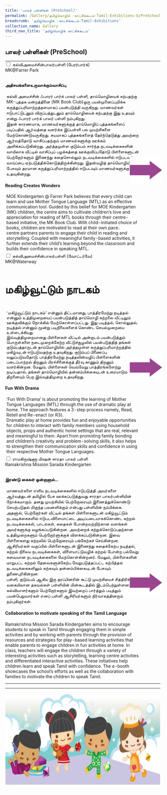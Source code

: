 ```yaml
---
title: 'பாலர் பள்ளிகள் (PreSchool)'
permalink: /Gallery/தமிழ்மொழிக் -காட்சிக்கூடம்-Tamil-Exhibitions-b/PreSchool/
breadcrumb: 'தமிழ்மொழிக் -காட்சிக்கூடம்-Tamil-Exhibitions'
collection_name: Gallery
third_nav_title: 'தமிழ்மொழிக் காட்சிக்கூடம்'
---
```


## 	பாலர் பள்ளிகள் (PreSchool)
<html>
<head>
<style>

.hl{
    display: inline-block;
    padding: 12px 20px;
    text-align: center;
    text-decoration: none;
    color: #fff;
    background-color: #4372d6;
    border-radius: 6px;
    outline: 0;
    cursor: pointer;
    margin-right: 10px;
    margin-bottom: 7px;
    width: 120px;
}
.tbl{
    border:0 none;
    padding:0; 
    margin:0;
    border-collapse: collapse;
}
.tbl a {
    position:absolute;
    margin-left: -100px;
}
.atab {
    margin-bottom: 5px;
    width: 87%;
    neight:auto;
 }
</style>
</head>
<body>
  <table class="tbl">
<tr>
<td style="border:0 none;padding: 0; margin:0;">
<div class="atab">
      <input id="tab-1" type="checkbox" name="tab">
      <label for="tab-1"  class="lbTM">கல்விஅமைச்சின்பாலர்பள்ளி (பேரர்பார்க்)<br/>MK@Farrer Park</label>
      <div class="tab-content">
          <h4 style="padding-top:12px;"><strong>அதிசயங்களைஉருவாக்கும்வாசிப்பு </strong></h4>
          <p style="margin:4px;">கல்வி அமைச்சின் ஃபாரர் பார்க் பாலர் பள்ளி, தாய்மொழியைக் கற்பதற்கு MK-புத்தக மன்றத்தினை (MK Book Club)ஒரு பயன்முனைப்புமிக்க கருத்துப்பரிமாற்றத்தளமாகப் பயன்படுத்தி வருகிறது. மாணவர்கள்  ஈடுபாட்டுடனும்  விருப்பத்துடனும் தாய்மொழியைக் கற்பதற்கு இது உதவும் என்று ஃபாரர் பார்க் பாலர் பள்ளி நம்புகிறது.<br/>
இதன் காரணமாக, மாணவர்களுக்குத்   தாய்மொழிப் புத்தகங்களைப் படிப்பதில் ஆர்வத்தை  வளர்க்க இப்பள்ளி பல முயற்சிகளை மேற்கொண்டுவருகிறது.  சுயமாகப் புத்தகங்களைத் தேர்ந்தெடுத்து அவற்றை ஆர்வத்தோடு வாசிப்பதற்கும் மாணவர்களுக்கு ஊக்கம் அளிக்கப்படுகின்றது.
அர்த்தமுள்ள குடும்பம் சார்ந்த நடவடிக்கைகளின் வாயிலாக வீட்டில் வாசிப்புப் பழக்கத்தை ஊக்குவிப்பதோடு பிள்ளைகளுடன் பெற்றோர்களும் இணைந்து கதைசொல்லும் நடவடிக்கைகளில் ஈடுபடவும் வாய்ப்பை ஏற்படுத்திக்கொடுத்திருக்கின்றது. இதன்வழித் தாய்மொழியில் பேசவும் தரமான கருத்துப்பரிமாற்றத்தில் ஈடுபடவும் மாணவர்களுக்கு உதவுகின்றது.
</p>
          <h4>Reading Creates Wonders</h4>
          <p style="margin:4px;">MOE Kindergarten @ Farrer Park believes that every child can learn and use Mother Tongue Language (MTL) as an effective communication tool. Guided by this belief for MOE Kindergarten (MK) children, the centre aims to cultivate children’s love and appreciation for reading of MTL books through their centre-based initiative, the MK Book Club. With child-initiated choice of books, children are motivated to read at their own pace. <br/>
          centre partners parents to engage their child in reading and storytelling. Coupled with meaningful family-based activities, it further extends their child’s learning beyond the classroom and builds their confidence in speaking MTL.  </p>
          </div>
</div>
</td>
<td style="border:0 none;padding: 0; margin:0;" class="btnImg">
 <a href="/test/Chinese-poster/"><img alt="Click here" src="/images/arrowTamil.png"></a>
</td>
</tr>
<tr>
<td style="border:0 none;padding: 0; margin:0;">
<div class="atab">
      <input id="tab-2" type="checkbox" name="tab">
      <label for="tab-2"  class="lbTM">கல்விஅமைச்சின்பாலர்பள்ளி (வோட்டர்வே)<br/>MK@Waterway</label>
      <div class="tab-content">
          <h4 style="font-size:35px;padding-top:12px;"><strong>மகிழ்வூட்டும் நாடகம்</strong></h4>
           <p style="font-family:KaiTi;margin:4px;">‘மகிழ்வூட்டும் நாடகம்’ என்னும் திட்டமானது, பாத்திரமேற்று நடித்தல் என்னும் உத்திமுறையைப் பயன்படுத்தித் தாய்மொழி கற்றலை வீட்டிலும் ஊக்குவிக்கும் நோக்கில் மேற்கொள்ளப்பட்டது. இது படித்தல், சொல்லுதல், நடித்தல் என்னும் மூன்று படிநிலைகளைக் கொண்ட செயல்முறையை உள்ளடக்கியது. <br/>
          இவ்வுத்திமுறையானது பிள்ளைகள் வீட்டில் அன்றாடம் பயன்படுத்தும் பொருள்களை நடைமுறைக்கேற்ற வீட்டுச்சூழலில் பயன்படுத்தித் தங்கள் குடும்பத்தாருடன் தாய்மொழியில் அர்த்தமுள்ள கருத்துப்பரிமாற்றத்தில் மகிழ்வுடன் ஈடுபடுவதற்கு உதவுகிறது. குடும்பப் பிணைப்பு வலுப்படுவதோடு, பாத்திரமேற்று நடித்தலின்வழிப் பிள்ளைகளின் படைப்பாற்றல் திறனும் பிரச்சினைக்குத் தீர்வு காணும் திறனும் வளர்கின்றன. மேலும், பிள்ளைகள் வெவ்வேறு பாத்திரங்களேற்று நடிப்பதால்,  தங்கள் தாய்மொழியில் தன்னம்பிக்கையுடன் உரையாடும் திறனையும் பெற இவ்வுத்திமுறை உதவுகிறது. </p>
          <h4><strong>Fun With Drama</strong></h4>
         <p style="margin:4px;">
         ‘Fun With Drama’ is about promoting the learning of Mother Tongue Languages (MTL) through the use of dramatic play at home. The approach features a 3-step process namely, Read, Retell and Re-enact (or R3). <br/>
            Dramatic play at home provides fun and enjoyable opportunities for children to interact with family members using household objects, props and authentic home settings that are real, relevant and meaningful to them.  Apart from promoting family bonding and children’s creativity and problem-solving skills, it also helps to strengthen their communication skills and confidence in using their respective Mother Tongue Languages.
        </p>
      </div>
</div>
</td>
<td style="border:0 none;padding: 0; margin:0;" class="btnImg">
 <a href="/test/Chinese-poster/"><img alt="Click here" src="/images/arrowTamil.png"></a>
</td>
</tr>
<tr>
<td style="border:0 none;padding: 0; margin:0;">
<div class="atab">
      <input id="tab-3" type="checkbox" name="tab">
      <label for="tab-3"  class="lbTM">	ராமகிருஷ்ணா மிஷன் சாரதா பாலர் பள்ளி<br/>Ramakrishna Mission Sarada Kindergarten</label>
      <div class="tab-content">
          <h4 style="padding-top:12px;"><strong>இரண்டு கைகள் ஒன்றானால்...</strong></h4>
           <p style="margin:4px;">மாணவர்களை எளிய நடவடிக்கைகளில் ஈடுபடுத்தி அவர்களை ஆர்வத்துடன் தமிழில் பேச ஊக்கப்படுத்துவது சாரதா பாலர்பள்ளியின் நோக்கமாகும்.  தனது முயற்சியில் பெற்றோரையும் இணைத்துக்கொண்டு செயற்படுதல் மிகுந்த பலனளிக்கும் என்பது பள்ளியின் நம்பிக்கை. 
அதனால், பெற்றோர்கள் வீட்டில் தங்கள் பிள்ளைகளுடன் மகிழ்வூட்டும் நடவடிக்கைகளில் ஈடுபடவிளையாட்டை அடிப்படையாகக்கொண்ட கற்றல் நடவடிக்கைகள், பாடல்கள், கதைகள் போன்றவற்றிற்கான வளங்கள் அவர்களுக்கு வழங்கப்படுகின்றன. அவற்றைக் கற்றுக்கொடுப்பதற்கான உத்திமுறைகளும் பெற்றோர்ளுக்குக் விளக்கப்படுகின்றன. இவை பிள்ளைகளது கற்றலில் பெற்றோரையும் பங்கேற்கச் செய்கின்றன.
ஆசிரியர்கள் வகுப்பில்  பிள்ளைகளுடன் இணைந்து கதைக்கேற்ப நடித்தல், கற்றல் நிலைய நடவடிக்கைகள், விளையாட்டுவழிக் கற்றல் போன்ற பல்வேறு சுவையான நடவடிக்கைகளை மேற்கொள்கின்றனர். மேலும், பிள்ளைகளின் மாறுபட்ட கற்றல் தேவைகளுக்கேற்ப வேறுபடுத்தப்பட்ட கற்பித்தல் நடவடிக்கைகளிலும் கற்கவும் தன்னம்பிக்கையுடன் பேசவும் துணைபுரிகின்றன.<br/>
          பள்ளி, குடும்பம் ஆகிய இரு தரப்பினரின் கூட்டு முயற்சியைச் சித்திரிக்கும் வகையிலான தகவல்கள் பள்ளியின்  மின்கூடத்தில் இடம்பெற்றுள்ளன. கல்வியாளர்களும் பெற்றோர்களும் இவற்றைப் பார்த்தும் படித்தும் பயன்பெறுவார்கள் எனப் பள்ளி ஆசிரியர்களும் நிர்வாகத்தினரும் நம்புகிறார்கள்.</p>
           <h4><strong>Collaboration to motivate speaking of the Tamil Language</strong></h4>
         <p>
          Ramakrishna Mission Sarada Kindergarten aims to encourage students to speak in Tamil through engaging them in simple activities and by working with parents through the provision of resources and strategies for play-based learning activities that enable parents to engage children in fun activities at home. In class, teachers will engage the children through a variety of interesting activities such as storytelling, learning centre activities and differentiated interactive activities. These initiatives help children learn and speak Tamil with confidence. The e-booth showcases the school’s efforts as well as the collaboration with families to motivate the children to speak Tamil.
        </p>
      </div>
</div>
</td>
<td style="border:0 none;padding: 0; margin:0;" class="btnImg">
 <a href="/test/Chinese-poster/"><img alt="Click here" src="/images/arrowTamil.png"></a>
</td>
</tr>
</table>

<hr>
<div class="image">
  <img src="images/New_footer.jpg" class="Image" width="1000" height="300"></div>
<div class="btntop"><a href="#top" style="text-decoration:none;"><span style="color:white"><b>Top</b></span></a></div>
